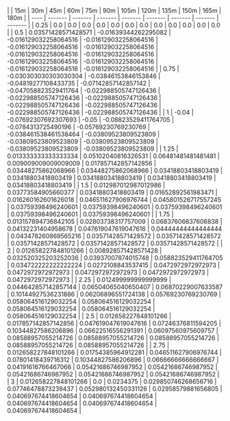 | | 15m | 30m | 45m | 60m | 75m | 90m | 105m | 120m | 135m | 150m | 165m | 180m | 
| ---- | ------- | ------- | ------- | ------- | ------- | ------- | ------- | ------- |
| 0.25 | 0.0 | 0.0 | 0.0 | 0.0 | 0.0 | 0.0 | 0.0 | 0.0 | 0.0 | 0.0 | 0.0 | 0.0 | 
| 0.5 | 0.03571428571428571 | -0.01639344262295082 | -0.016129032258064516 | -0.016129032258064516 | -0.016129032258064516 | -0.016129032258064516 | -0.016129032258064516 | -0.016129032258064516 | -0.016129032258064516 | -0.016129032258064516 | -0.016129032258064516 | -0.016129032258064516 | 
| 0.75 | -0.030303030303030304 | -0.03846153846153846 | -0.04819277108433735 | -0.07142857142857142 | -0.047058823529411764 | -0.022988505747126436 | -0.022988505747126436 | -0.022988505747126436 | -0.022988505747126436 | -0.022988505747126436 | -0.022988505747126436 | -0.022988505747126436 | 
| 1 | -0.04 | -0.07692307692307693 | -0.05 | -0.08823529411764705 | -0.0784313725490196 | -0.05769230769230769 | -0.038461538461538464 | -0.03809523809523809 | -0.03809523809523809 | -0.03809523809523809 | -0.03809523809523809 | -0.03809523809523809 | 
| 1.25 | 0.013333333333333334 | 0.05102040816326531 | 0.06481481481481481 | 0.009009009009009009 | 0.017857142857142856 | 0.03448275862068966 | 0.03448275862068966 | 0.03418803418803419 | 0.03418803418803419 | 0.03418803418803419 | 0.03418803418803419 | 0.03418803418803419 | 
| 1.5 | 0.012987012987012986 | 0.03773584905660377 | 0.03418803418803419 | 0.01652892561983471 | 0.016260162601626018 | 0.046511627906976744 | 0.045801526717557245 | 0.03759398496240601 | 0.03759398496240601 | 0.03759398496240601 | 0.03759398496240601 | 0.03759398496240601 | 
| 1.75 | 0.013157894736842105 | 0.02803738317757009 | 0.06837606837606838 | 0.04132231404958678 | 0.047619047619047616 | 0.04444444444444444 | 0.043478260869565216 | 0.03571428571428572 | 0.03571428571428572 | 0.03571428571428572 | 0.03571428571428572 | 0.03571428571428572 | 
| 2 | 0.012658227848101266 | 0.008928571428571428 | 0.032520325203252036 | 0.03937007874015748 | 0.058823529411764705 | 0.034722222222222224 | 0.0272108843537415 | 0.0472972972972973 | 0.0472972972972973 | 0.0472972972972973 | 0.0472972972972973 | 0.0472972972972973 | 
| 2.25 | 0.012499999999999999 | 0.044642857142857144 | 0.06504065040650407 | 0.06870229007633587 | 0.10144927536231886 | 0.06206896551724138 | 0.05769230769230769 | 0.058064516129032254 | 0.058064516129032254 | 0.058064516129032254 | 0.058064516129032254 | 0.058064516129032254 | 
| 2.5 | 0.012658227848101266 | 0.017857142857142856 | 0.047619047619047616 | 0.07246376811594205 | 0.10344827586206896 | 0.06622516556291391 | 0.06097560975609757 | 0.08588957055214726 | 0.08588957055214726 | 0.08588957055214726 | 0.08588957055214726 | 0.08588957055214726 | 
| 2.75 | 0.012658227848101266 | 0.01754385964912281 | 0.046511627906976744 | 0.07801418439716312 | 0.10344827586206896 | 0.06666666666666667 | 0.04191616766467066 | 0.05421686746987952 | 0.05421686746987952 | 0.05421686746987952 | 0.05421686746987952 | 0.05421686746987952 | 
| 3 | 0.012658227848101266 | 0.0 | 0.0234375 | 0.029850746268656716 | 0.07746478873239437 | 0.052980132450331126 | 0.02958579881656805 | 0.040697674418604654 | 0.040697674418604654 | 0.040697674418604654 | 0.040697674418604654 | 0.040697674418604654 | 
